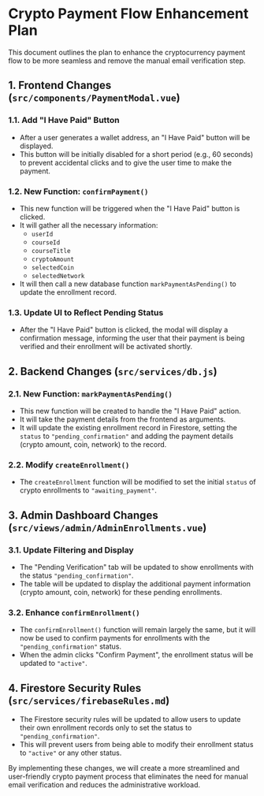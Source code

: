 
# Crypto Payment Flow Enhancement Plan

This document outlines the plan to enhance the cryptocurrency payment flow to be more seamless and remove the manual email verification step.

## 1. Frontend Changes (`src/components/PaymentModal.vue`)

### 1.1. Add "I Have Paid" Button

- After a user generates a wallet address, an "I Have Paid" button will be displayed.
- This button will be initially disabled for a short period (e.g., 60 seconds) to prevent accidental clicks and to give the user time to make the payment.

### 1.2. New Function: `confirmPayment()`

- This new function will be triggered when the "I Have Paid" button is clicked.
- It will gather all the necessary information:
    - `userId`
    - `courseId`
    - `courseTitle`
    - `cryptoAmount`
    - `selectedCoin`
    - `selectedNetwork`
- It will then call a new database function `markPaymentAsPending()` to update the enrollment record.

### 1.3. Update UI to Reflect Pending Status

- After the "I Have Paid" button is clicked, the modal will display a confirmation message, informing the user that their payment is being verified and their enrollment will be activated shortly.

## 2. Backend Changes (`src/services/db.js`)

### 2.1. New Function: `markPaymentAsPending()`

- This new function will be created to handle the "I Have Paid" action.
- It will take the payment details from the frontend as arguments.
- It will update the existing enrollment record in Firestore, setting the `status` to `"pending_confirmation"` and adding the payment details (crypto amount, coin, network) to the record.

### 2.2. Modify `createEnrollment()`

- The `createEnrollment` function will be modified to set the initial `status` of crypto enrollments to `"awaiting_payment"`.

## 3. Admin Dashboard Changes (`src/views/admin/AdminEnrollments.vue`)

### 3.1. Update Filtering and Display

- The "Pending Verification" tab will be updated to show enrollments with the status `"pending_confirmation"`.
- The table will be updated to display the additional payment information (crypto amount, coin, network) for these pending enrollments.

### 3.2. Enhance `confirmEnrollment()`

- The `confirmEnrollment()` function will remain largely the same, but it will now be used to confirm payments for enrollments with the `"pending_confirmation"` status.
- When the admin clicks "Confirm Payment", the enrollment status will be updated to `"active"`.

## 4. Firestore Security Rules (`src/services/firebaseRules.md`)

- The Firestore security rules will be updated to allow users to update their own enrollment records only to set the status to `"pending_confirmation"`.
- This will prevent users from being able to modify their enrollment status to `"active"` or any other status.

By implementing these changes, we will create a more streamlined and user-friendly crypto payment process that eliminates the need for manual email verification and reduces the administrative workload.
